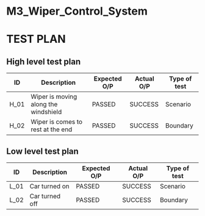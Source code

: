 # M3_Wiper_Control_System

# TEST PLAN
## High level test plan
| ID | Description | Expected O/P | Actual O/P | Type of test |
| --- | --- | --- | --- | --- |
| H_01 | Wiper is moving along the windshield	| PASSED | SUCCESS | Scenario |
| H_02 | Wiper is comes to rest at the end |	PASSED |	SUCCESS |	Boundary|

## Low level test plan
| ID | Description | Expected O/P | Actual O/P | Type of test |
| --- | --- | --- | --- | --- |
| L_01 | Car turned on	| PASSED | SUCCESS | Scenario |
| L_02 | Car turned off |	PASSED |	SUCCESS |	Boundary|
